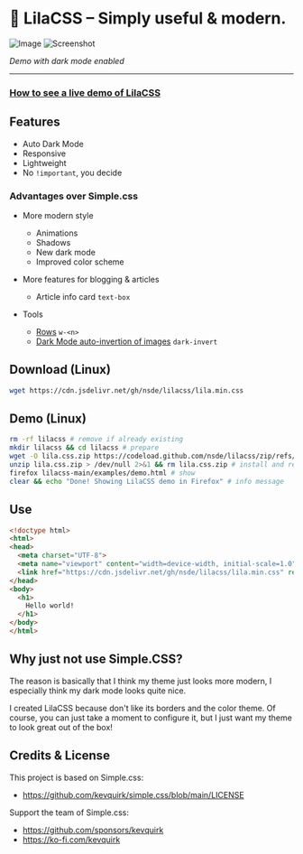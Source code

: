 # 🌷 LilaCSS – Simply useful & modern.


![Image](https://i.ibb.co/CwKV5Pv/drawing.png)
![Screenshot](https://i.ibb.co/KrXqFjD/image.png)

*Demo with dark mode enabled*
***
### [How to see a live demo of LilaCSS](#demo-linux)

## Features
- Auto Dark Mode
- Responsive
- Lightweight
- No `!important`, you decide

### Advantages over Simple.css
- More modern style
  - Animations
  - Shadows
  - New dark mode
  - Improved color scheme

- More features for blogging & articles
  - Article info card `text-box`

- Tools
  - [Rows](docs/structure.md#Rows) `w-<n>`
  - [Dark Mode auto-invertion of images](docs/classes.md#Dark+Invert+for+Images) `dark-invert`

## Download (Linux)
```sh
wget https://cdn.jsdelivr.net/gh/nsde/lilacss/lila.min.css
```

## Demo (Linux)
```sh
rm -rf lilacss # remove if already existing
mkdir lilacss && cd lilacss # prepare
wget -O lila.css.zip https://codeload.github.com/nsde/lilacss/zip/refs/heads/main > /dev/null 2>&1 # download
unzip lila.css.zip > /dev/null 2>&1 && rm lila.css.zip # install and remove the unneeded zip file 
firefox lilacss-main/examples/demo.html # show
clear && echo "Done! Showing LilaCSS demo in Firefox" # info message
```

## Use
```html
<!doctype html>
<html>
<head>
  <meta charset="UTF-8">
  <meta name="viewport" content="width=device-width, initial-scale=1.0">
  <link href="https://cdn.jsdelivr.net/gh/nsde/lilacss/lila.min.css" rel="stylesheet">
</head>
<body>
  <h1>
    Hello world!
  </h1>
</body>
</html>
```

## Why just not use Simple.CSS?
The reason is basically that I think my theme just looks more modern, I especially think my dark mode looks quite nice.  

I created LilaCSS because don't like its borders and the color theme. Of course, you can just take a moment to configure it, but I just want my theme to look great out of the box!

## Credits & License
This project is based on Simple.css:
- https://github.com/kevquirk/simple.css/blob/main/LICENSE

Support the team of Simple.css:
- https://github.com/sponsors/kevquirk
- https://ko-fi.com/kevquirk